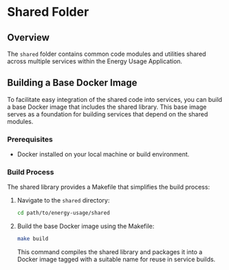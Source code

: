 # Shared Folder

## Overview

The `shared` folder contains common code modules and utilities shared across multiple services within the Energy Usage Application.

## Building a Base Docker Image

To facilitate easy integration of the shared code into services, you can build a base Docker image that includes the shared library. This base image serves as a foundation for building services that depend on the shared modules.

### Prerequisites

- Docker installed on your local machine or build environment.

### Build Process

The shared library provides a Makefile that simplifies the build process:

1. Navigate to the `shared` directory:

    ```sh
    cd path/to/energy-usage/shared
    ```

2. Build the base Docker image using the Makefile:

    ```sh
    make build
    ```

    This command compiles the shared library and packages it into a Docker image tagged with a suitable name for reuse in service builds.
